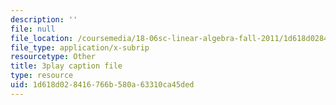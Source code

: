 ```yaml
---
description: ''
file: null
file_location: /coursemedia/18-06sc-linear-algebra-fall-2011/1d618d028416766b580a63310ca45ded_JibVXBElKL0.srt
file_type: application/x-subrip
resourcetype: Other
title: 3play caption file
type: resource
uid: 1d618d02-8416-766b-580a-63310ca45ded
---
```

